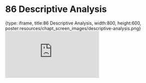 # 86 Descriptive Analysis
 
{type: iframe, title:86 Descriptive Analysis, width:800, height:600, poster:resources/chapt_screen_images/descriptive-analysis.png}
![](https://datatrail-jhu.github.io/DataTrail/no_toc/descriptive-analysis.html)
 

 

